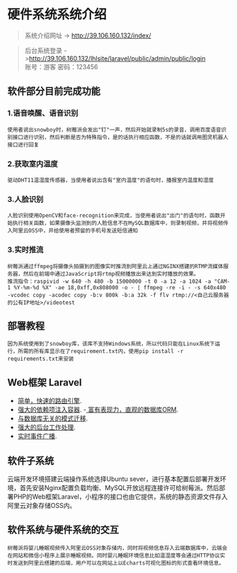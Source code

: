

# 硬件系统系统介绍

> 系统介绍网址 -> <http://39.106.160.132/index/>  

> 后台系统登录 -><http://39.106.160.132/lhlsite/laravel/public/admin/public/login>  
> 账号：游客  密码：123456    


## 软件部分目前完成功能

### 1.语音唤醒、语音识别
    使用者说出snowboy时，树莓派会发出"钉"一声，然后开始就录制5s的录音，调用百度语音识别接口进行识别，然后判断是否为特殊指令，是的话执行相应函数，不是的话就调用图灵机器人接口进行回复


### 2.获取室内温度

    驱动DHT11温湿度传感器，当使用者说出含有"室内温度"的语句时，播报室内温度和湿度

### 3.人脸识别

    人脸识别使用OpenCV和face-recognition来完成，当使用者说出"出门"的语句时，函数开始执行相关函数，如果摄像头监测到的人脸信息不在MySQL数据库中，则录制视频，并将视频传入阿里云OSS中，并给使用者预留的手机号发送短信通知
### 3.实时推流

    树莓派通过ffmpeg将摄像头拍摄到的图像实时推流到阿里云上通过NGINX搭建的RTMP流媒体服务器，然后在前端中通过JavaScript将rtmp视频播放出来达到实时播放的效果。
    推流指令：raspivid -w 640 -h 480 -b 15000000 -t 0 -a 12 -a 1024 -a "CAM-1 %Y-%m-%d %X" -ae 18,0xff,0x808000 -o - | ffmpeg -re -i - -s 640x480 -vcodec copy -acodec copy -b:v 800k -b:a 32k -f flv rtmp://<自己云服务器的公有IP地址>/videotest

## 部署教程
    因为系统使用到了snowboy库，该库不支持Windows系统，所以代码只能在Linux系统下运行，所需的所有库显示在了requirement.txt内，使用pip install -r requirements.txt来安装

## Web框架 Laravel
- [简单，快速的路由引擎]().
- [强大的依赖项注入容器]().
-[ 富有表现力，直观的数据库ORM]().
- [与数据库无关的模式迁移]().
- [强大的后台工作处理]().
- [实时事件广播]().

## 软件子系统 
云端开发环境搭建云端操作系统选择Ubuntu sever，进行基本配置后部署开发环境，首先安装Nginx配置负载均衡、MySQL开放远程连接许可给树莓派。然后部署PHP的Web框架Laravel，小程序的接口也由它提供，系统的静态资源文件存入阿里云对象存储OSS内。

## 软件系统与硬件系统的交互
    树莓派将婴儿睡眠视频传入阿里云OSS对象存储内，同时将视频信息存入云端数据库中，云端会在网站和微信小程序上展示睡眠视频。同时婴儿睡眠环境信息比如温湿度等会通过HTTP协议实时发送到阿里云搭建的后端，用户可以在网站上以Echarts可视化图标的形式查看环境信息。








